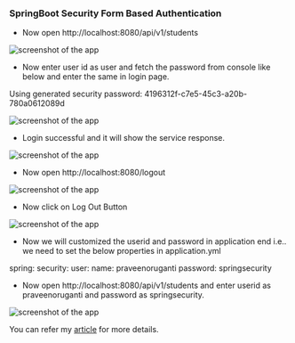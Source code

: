 ### SpringBoot Security Form Based Authentication

- Now open http://localhost:8080/api/v1/students

![screenshot of the app](https://raw.githubusercontent.com/praveenorugantitech/praveenorugantitech-springboot/master/0_Projects/praveenoruganti-springboot-security/1_Form_Based_Authentication/src/main/resources/images/login.PNG "Login")

- Now enter user id as user and fetch the password from console like below and enter the same in login page.

Using generated security password: 4196312f-c7e5-45c3-a20b-780a0612089d


![screenshot of the app](https://raw.githubusercontent.com/praveenorugantitech/praveenorugantitech-springboot/master/0_Projects/praveenoruganti-springboot-security/1_Form_Based_Authentication/src/main/resources/images/login1.PNG "Login1")

- Login successful and it will show the service response.


![screenshot of the app](https://raw.githubusercontent.com/praveenorugantitech/praveenorugantitech-springboot/master/0_Projects/praveenoruganti-springboot-security/1_Form_Based_Authentication/src/main/resources/images/response1.PNG "Response1")


- Now open http://localhost:8080/logout

![screenshot of the app](https://raw.githubusercontent.com/praveenorugantitech/praveenorugantitech-springboot/master/0_Projects/praveenoruganti-springboot-security/1_Form_Based_Authentication/src/main/resources/images/logout.PNG "Logout")

- Now click on Log Out Button

![screenshot of the app](https://raw.githubusercontent.com/praveenorugantitech/praveenorugantitech-springboot/master/0_Projects/praveenoruganti-springboot-security/1_Form_Based_Authentication/src/main/resources/images/logout1.PNG "Logout1")

- Now we will customized the userid and password in application end i.e.. we need to set the below properties in application.yml

spring:
  security:
    user:
      name: praveenoruganti
      password: springsecurity
      
- Now open http://localhost:8080/api/v1/students and enter userid as praveenoruganti and password as springsecurity.


![screenshot of the app](https://raw.githubusercontent.com/praveenorugantitech/praveenorugantitech-springboot/master/0_Projects/praveenoruganti-springboot-security/1_Form_Based_Authentication/src/main/resources/images/customizedlogin.PNG "Logout1")


You can refer my [article](https://praveenorugantitech.blogspot.com/2019/05/spring-security-form-based.html) for more details. 

<script data-name="BMC-Widget" src="https://cdnjs.buymeacoffee.com/1.0.0/widget.prod.min.js" data-id="praveenoruganti" data-description="Support me on Buy me a coffee!" data-message="Thank you for visiting. You can now buy me a coffee!" data-color="#5F7FFF" data-position="Right" data-x_margin="18" data-y_margin="18"></script>


<script data-name="BMC-Widget" src="https://cdnjs.buymeacoffee.com/1.0.0/widget.prod.min.js" data-id="praveenoruganti" data-description="Support me on Buy me a coffee!" data-message="Thank you for visiting. You can now buy me a coffee!" data-color="#5F7FFF" data-position="Right" data-x_margin="18" data-y_margin="18"></script>




